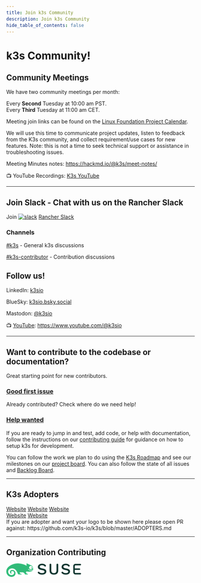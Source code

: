 ```yaml
---
title: Join k3s Community
description: Join k3s Community
hide_table_of_contents: false   
---
```


# **k3s** Community!

## Community Meetings 

We have two community meetings per month:

Every **Second** Tuesday at 10:00 am PST.  
Every **Third** Tuesday at 11:00 am CET.  

Meeting join links can be found on the [Linux Foundation Project Calendar](https://zoom-lfx.platform.linuxfoundation.org/meetings/k3s?view=week).
 
We will use this time to communicate project updates, listen to feedback from the K3s community, and collect requirement/use cases for new features. Note: this is not a time to seek technical support or assistance in troubleshooting issues.

Meeting Minutes notes: https://hackmd.io/@k3s/meet-notes/

📺 YouTube Recordings: [K3s YouTube](https://www.youtube.com/@k3sio)

---

## Join Slack - Chat with us on the Rancher Slack


Join <a href="https://slack.rancher.io"><img src="https://a.slack-edge.com/fd21de4/marketing/img/nav/logo.svg" alt="slack" width="20"/></a>  [Rancher Slack](https://slack.rancher.io/)


### Channels

[#k3s](https://rancher-users.slack.com/archives/CGGQEHPPW) - General k3s discussions

[#k3s-contributor](https://rancher-users.slack.com/archives/CGXR87T8B) - Contribution discussions

## Follow us!
LinkedIn: [k3sio](https://linkedin.com/company/k3sio)

BlueSky: [k3sio.bsky.social](https://bsky.app/profile/k3sio.bsky.social)

Mastodon: [@k3sio](https://mastodon.social/@k3sio)

📺 [YouTube](https://www.youtube.com/@k3sio): https://www.youtube.com/@k3sio

---
## Want to contribute to the codebase or documentation?

Great starting point for new contributors.
### [Good first issue](https://github.com/k3s-io/k3s/labels/kind%2Fgood-first-issue)

Already contributed? Check where do we need help!
### [Help wanted](https://github.com/k3s-io/k3s/labels/kind%2Fhelp-wanted)


If you are ready to jump in and test, add code, or help with documentation, follow the instructions on our [contributing guide](https://github.com/k3s-io/k3s/blob/master/CONTRIBUTING.md) for guidance on how to setup k3s for development.

You can follow the work we plan to do using the [K3s Roadmap](https://github.com/k3s-io/k3s/blob/master/ROADMAP.md) and see our milestones on our [project board](projectbohttps://github.com/orgs/k3s-io/projects/6ard). You can also follow the state of all issues and [Backlog Board](https://github.com/orgs/k3s-io/projects/5).

---

## K3s Adopters


<Columns>
  <Column>
    <Card style={{width: '150px'}}>
      <CardImage style={{height: '150px'}} cardImageUrl='https://cdn.prod.website-files.com/611a19b9853b7414a0f6b3f6/611bbb87319adfd903b90f24_logoRC.svg'/>
      <CardFooter style={{ backgroundColor: '#ffc61c' }} className='text--center'>
        <a href="https://www.rocket.chat/" target="_blank" className='button button--info'>Website</a>
      </CardFooter>
    </Card>
  </Column>
  <Column>
    <Card style={{width: '150px'}}>
      <CardImage cardImageUrl='https://ayedo.de/ayedo-logo-color.png'/>
      <CardFooter style={{ backgroundColor: '#ffc61c' }} className='text--center'>
          <a href="https://ayedo.de/" target="_blank" className='button button--info'>Website</a>
      </CardFooter>
    </Card>
  </Column>
  <Column>
    <Card style={{width: '150px'}}>
      <CardImage style={{height: '150px'}} cardImageUrl='https://www.pitsdatarecovery.com/wp-content/uploads/2024/08/PITS-logo_v2.svg'/>
      <CardFooter style={{ backgroundColor: '#ffc61c' }} className='text--center'>
          <a href="https://www.pitsdatarecovery.com/" target="_blank" className='button button--info'>Website</a>
      </CardFooter>
    </Card>
  </Column>
</Columns>
<br/>
<Columns>
  <Column>
    <Card style={{width: '150px'}}>
      <CardImage style={{height: '150px'}} cardImageUrl='https://cdn.prod.website-files.com/636dbee261df29d4438db278/637680bb6cfab675d6c91e52_header-logo-black.svg'/>
      <CardFooter style={{ backgroundColor: '#ffc61c' }} className='text--center'>
          <a href="https://www.uffizzi.com/" target="_blank" className='button button--info'>Website</a>
      </CardFooter>
    </Card>
  </Column>
  <Column>
    <Card style={{width: '150px'}}>
      <CardImage style={{height: '150px'}} cardImageUrl='https://github.com/cncf/artwork/blob/main/projects/kairos/stacked/color/kairos-stacked-color.svg?raw=true'/>
      <CardFooter style={{ backgroundColor: '#ffc61c' }} className='text--center'>
          <a href="https://kairos.io/" target="_blank" className='button button--info'>Website</a>
      </CardFooter>
    </Card>
  </Column>
  <!-- Blank for future adopters -->
  <Column>
  </Column>
</Columns>

<br/>
If you are adopter and want your logo to be shown here please open PR against: https://github.com/k3s-io/k3s/blob/master/ADOPTERS.md

---

## Organization Contributing
[![SUSE](/img/suse-logo.png)](https://opensource.suse.com)
